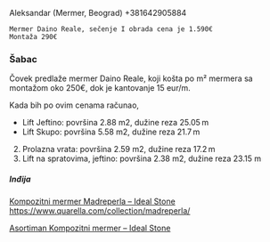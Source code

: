 ⁨Aleksandar (Mermer, Beograd)⁩
+381642905884

```
Mermer Daino Reale, sečenje I obrada cena je 1.590€ 
Montaža 290€
```


### Šabac

Čovek predlaže mermer Daino Reale, koji košta po m² mermera sa montažom oko 250€, dok je kantovanje 15 eur/m.

Kada bih po ovim cenama računao, 
- Lift Jeftino: površina 2.88 m2, dužine reza 25.05 m  
- Lift Skupo: površina 5.58 m2, dužine reza 21.7 m  
2. Prolazna vrata: površina 2.59 m2, dužine reza 17.2 m
3. Lift na spratovima, jeftino: površina 2.38 m2, dužine reza 23.15 m

##### Inđija

[Kompozitni mermer Madreperla – Ideal Stone](https://idealstone.rs/portfolio/kompozitni-mermer-madreperla/)
https://www.quarella.com/collection/madreperla/


[Asortiman Kompozitni mermer – Ideal Stone](https://idealstone.rs/asortiman-kompozitni-mermer/)
<!--stackedit_data:
eyJoaXN0b3J5IjpbNzExNzIxMzQsLTE1OTg5MzAxMTAsLTIwNT
AyMjQ4NzRdfQ==
-->